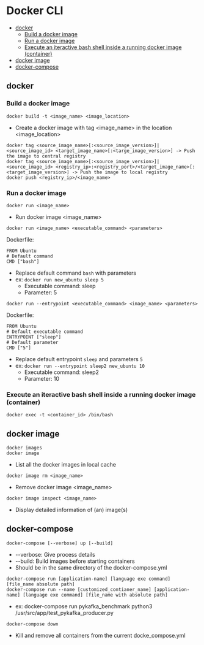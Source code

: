 # Docker CLI
- [docker](https://github.com/Ariel-Yu/knowledge-bases/blob/master/docker/docker-cli.md#docker)
  - [Build a docker image](https://github.com/Ariel-Yu/knowledge-bases/blob/master/docker/docker-cli.md#build-a-docker-image)
  - [Run a docker image](https://github.com/Ariel-Yu/knowledge-bases/blob/master/docker/docker-cli.md#run-a-docker-image)
  - [Execute an iteractive bash shell inside a running docker image (container)](https://github.com/Ariel-Yu/knowledge-bases/blob/master/docker/docker-cli.md#execute-an-iteractive-bash-shell-inside-a-running-docker-image-container)
- [docker image](https://github.com/Ariel-Yu/knowledge-bases/blob/master/docker/docker-cli.md#docker-image)
- [docker-compose](https://github.com/Ariel-Yu/knowledge-bases/blob/master/docker/docker-cli.md#docker-compose)

## docker

### Build a docker image
```
docker build -t <image_name> <image_location>
```
- Create a docker image with tag <image_name> in the location <image_location>

```
docker tag <source_image_name>[:<source_image_version>]|<source_image_id> <target_image_name>[:<targe_image_version>] -> Push the image to central registry
docker tag <source_image_name>[:<source_image_version>]|<source_image_id> <registry_ip>:<registry_port>/<target_image_name>[:<target_image_version>] -> Push the image to local registry
docker push <registry_ip>/<image_name>
```

### Run a docker image
```
docker run <image_name>
```
- Run docker image <image_name>

```
docker run <image_name> <executable_command> <parameters>
```

Dockerfile:
```
FROM Ubuntu
# Default command
CMD ["bash"]
```
- Replace default command `bash` with parameters
- ex: `docker run new_ubuntu sleep 5`
  - Executable command: sleep
  - Parameter: 5

```
docker run --entrypoint <executable_command> <image_name> <parameters>
```

Dockerfile:
```
FROM Ubuntu
# Default executable command
ENTRYPOINT ["sleep"]
# Default parameter
CMD ["5"]
```
- Replace default entrypoint `sleep` and parameters `5`
- ex: `docker run --entrypoint sleep2 new_ubuntu 10`
  - Executable command: sleep2
  - Parameter: 10

### Execute an iteractive bash shell inside a running docker image (container)
```
docker exec -t <container_id> /bin/bash
```

## docker image
```
docker images
docker image
```
- List all the docker images in local cache

```
docker image rm <image_name>
```
- Remove docker image <image_name>

```
docker image inspect <image_name>
```
- Display detailed information of (an) image(s)

## docker-compose
```
docker-compose [--verbose] up [--build]
```
- --verbose: Give process details
- --build: Build images before starting containers
- Should be in the same directory of the docker-compose.yml

```
docker-compose run [application-name] [language exe command] [file_name absolute path]
docker-compose run --name [customized_contianer_name] [application-name] [language exe command] [file_name with absolute path]
```
- ex: docker-compose run pykafka_benchmark python3 /usr/src/app/test_pykafka_producer.py

```
docker-compose down
```
- Kill and remove all containers from the current docke_compose.yml
